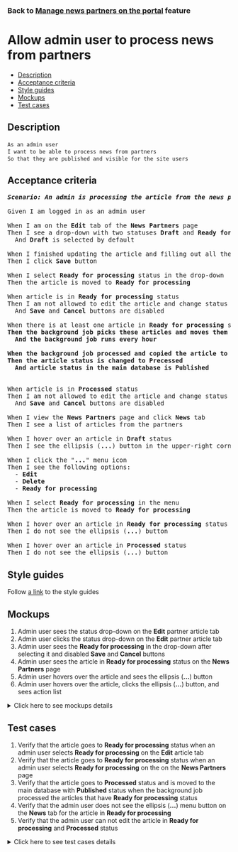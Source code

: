 ### Back to [Manage news partners on the portal](../../) feature

# Allow admin user to process news from partners

- [Description](#description)
- [Acceptance criteria](#acceptance-criteria)
- [Style guides](#style-guides)
- [Mockups](#mockups)
- [Test cases](#test-cases)

## Description

    As an admin user
    I want to be able to process news from partners
    So that they are published and visible for the site users

## Acceptance criteria

<pre>
<b><i>Scenario: An admin is processing the article from the news partners</i></b>

Given I am logged in as an admin user

When I am on the <b>Edit</b> tab of the <b>News Partners</b> page
Then I see a drop-down with two statuses <b>Draft</b> and <b>Ready for processing</b>
  And <b>Draft</b> is selected by default

When I finished updating the article and filling out all the required fields
Then I click <b>Save</b> button

When I select <b>Ready for processing</b> status in the drop-down
Then the article is moved to <b>Ready for processing</b>

When article is in <b>Ready for processing</b> status
Then I am not allowed to edit the article and change status back to <b>Draft</b>
  And <b>Save</b> and <b>Cancel</b> buttons are disabled

When there is at least one article in <b>Ready for processing</b> status
<b>Then the background job picks these articles and moves them to the main database to the table with articles created by the admin user
  And the background job runs every hour

When the background job processed and copied the article to the main database
Then the article status is changed to <b>Precessed</b>
  And article status in the main database is <b>Published</b>
</b>

When article is in <b>Processed</b> status
Then I am not allowed to edit the article and change status back to <b>Draft</b>
  And <b>Save</b> and <b>Cancel</b> buttons are disabled

When I view the <b>News Partners</b> page and click <b>News</b> tab
Then I see a list of articles from the partners

When I hover over an article in <b>Draft</b> status
Then I see the ellipsis (<b>...</b>) button in the upper-right corner

When I click the "<b>...</b>" menu icon
Then I see the following options:
  - <b>Edit</b>
  - <b>Delete</b>
  - <b>Ready for processing</b>

When I select <b>Ready for processing</b> in the menu
Then the article is moved to <b>Ready for processing</b>

When I hover over an article in <b>Ready for processing</b> status
Then I do not see the ellipsis (<b>...</b>) button

When I hover over an article in <b>Processed</b> status
Then I do not see the ellipsis (<b>...</b>) button
</pre>

## Style guides

Follow [a link](https://www.figma.com/proto/0zkkf5WC77OSpvyD6YXpFE/Style-guides?page-id=0%3A1&node-id=19%3A5368&viewport=266%2C48%2C0.54&scaling=min-zoom&starting-point-node-id=19%3A5368) to the style guides

## Mockups

1. Admin user sees the status drop-down on the <b>Edit</b> partner article tab
2. Admin user clicks the status drop-down on the <b>Edit</b> partner article tab
3. Admin user sees the <b>Ready for processing</b> in the drop-down after selecting it and disabled <b>Save</b> and <b>Cancel</b> buttons
4. Admin user sees the article in <b>Ready for processing</b> status on the <b>News Partners</b> page
5. Admin user hovers over the article and sees the ellipsis (<b>...</b>) button
6. Admin user hovers over the article, clicks the ellipsis (<b>...</b>) button, and sees action list

<details>
  <summary>Click here to see mockups details</summary>

**1. Admin user sees the status drop-down on the Edit partner article tab:**

![Admin user sees the status drop-down on the Edit partner article tab](/sports_hub_portal/desktop_application_features/manage_news_partners/images/status_dropdown_on_edit_page.png)

**2. Admin user clicks the status drop-down on the Edit partner article tab:**

![Admin user clicks the status drop-down on the Edit partner article tab](/sports_hub_portal/desktop_application_features/manage_news_partners/images/click_status_dropdown_on_edit_page.png)

**3. Admin user sees the Ready for processing in the drop-down after selecting it and disabled Save and Cancel buttons:**

![Admin user sees the Ready for processing in the drop-down after selecting it and disabled Save and Cancel buttons](/sports_hub_portal/desktop_application_features/manage_news_partners/images/click_status_dropdown_on_edit_page_ready_for_processing.png)

**4. Admin user sees the article in Ready for processing status on the News Partners page:**

![Admin user sees the article in Ready for processing status on the News Partners page](/sports_hub_portal/desktop_application_features/manage_news_partners/images/news_partner_list_page_ready_for_processing.png)

**5. Admin user hovers over the article and sees the ellipsis (...) button:**

![Admin user hovers over the article and sees the ellipsis (...) button](/sports_hub_portal/desktop_application_features/manage_news_partners/images/admin_hovers_over_article.png)

**6. Admin user hovers over the article, clicks the ellipsis (...) button, and sees action list:**

![Admin user hovers over the article, clicks the ellipsis (...) button, and sees action list](/sports_hub_portal/desktop_application_features/manage_news_partners/images/admin_clicks_ellipsis_button.png)

</details>

## Test cases

1. Verify that the article goes to <b>Ready for processing</b> status when an admin user selects <b>Ready for processing</b> on the <b>Edit</b> article tab
2. Verify that the article goes to <b>Ready for processing</b> status when an admin user selects <b>Ready for processing</b> on the on the <b>News Partners</b> page
3. Verify that the article goes to <b>Processed</b> status and is moved to the main database with <b>Published</b> status when the background job processed the articles that have <b>Ready for processing</b> status
4. Verify that the admin user does not see the ellipsis (<b>...</b>) menu button on the <b>News</b> tab for the article in <b>Ready for processing</b>
5. Verify that the admin user can not edit the article in <b>Ready for processing</b> and <b>Processed</b> status

<details>
  <summary>Click here to see test cases details</summary>

### **#1. Verify that the article goes to Ready for processing status when an admin user selects Ready for processing on the Edit article tab**

|Preconditions|Steps|Expected result
--------------|-----|----------
|- Logged in with admin account</br>- There is some partner added|1) Go to the <b>News Partners</b> list page</br>2) Click <b>News</b> tab</br>3) Go to edit some draft articles</br>4) Select <b>Ready for processing</b> status in the drop-down</br>5) Observe the page</br>6) Check article status|5) The <b>Save</b> and <b>Cancel</b> buttons are disabled. Status drop-down is disabled</br>6) Article status is <b>Ready for processing</b>|

### **#2. Verify that the article goes to Ready for processing status when an admin user selects Ready for processing on the on the News Partners page**

|Preconditions|Steps|Expected result
--------------|-----|----------
|- Logged in with admin account</br>- There is some partner added|1) Go to the <b>News Partners</b> list page</br>2) Click <b>News</b> tab</br>3) Have some draft articles</br>4) Hover over the draft article</br>5) Click the ellipsis (<b>...</b>) menu button and select <b>Ready for processing</b> option</br>6) Check article status|6) Article status is <b>Ready for processing</b>|

### **#3. Verify that the article goes to Processed status and is moved to the main database with Published status when the background job processed the articles that have Ready for processing status**

|Preconditions|Steps|Expected result
--------------|-----|----------
|- Logged in with admin account</br>- There is some partner added|1) Go to the <b>News Partners</b> list page</br>2) Click <b>News</b> tab</br>3) Have some articles in <b>Ready for processing</b> status</br>4) Wait for the background job to finish run</br>5) Check article status</br>6) Check article status in the main database|5) The article is in <b>Processed</b> status</br>6) The article is in <b>Published</b> status|

### **#4. Verify that the admin user does not see the ellipsis (...) menu button on the News tab for the article in Ready for processing**

|Preconditions|Steps|Expected result
--------------|-----|----------
|- Logged in with admin account</br>- There is some partner added|1) Go to the <b>News Partners</b> list page</br>2) Click <b>News</b> tab</br>3) Have some <b>Ready for processing</b> article</br>4) Hover over that article</br>5) Observe the page|6) The ellipsis (<b>...</b>) menu button is not visible for the article in <b>Ready for processing</b> status|

### **#5. Verify that the admin user can not edit the article in Ready for processing and Processed status**

|Preconditions|Steps|Expected result
--------------|-----|----------
|- Logged in with admin account</br>- There is some partner added|1) Go to the <b>News Partners</b> list page</br>2) Click <b>News</b> tab</br>3) Have some <b>Ready for processing</b> and <b>Processed</b> articles</br>4) Hover over <b>Ready for processing</b> article</br>5) Hover over <b>Processed</b> article</br>6) Go to <b>Edit</b> tab for <b>Processed</b> article</br>7) Go to <b>Edit</b> tab for  <b>Processed</b> article|4) The ellipsis (<b>...</b>) menu button is not visible for the article</br>5) The ellipsis (<b>...</b>) menu button is not visible for the article</br>6) - 7) The <b>Save</b> and <b>Cancel</b> buttons are disabled|

</details>
